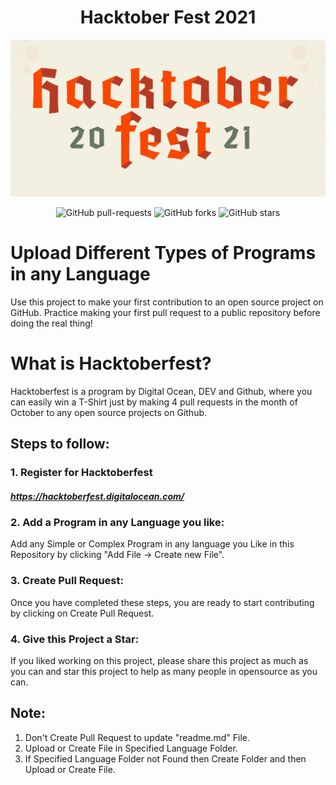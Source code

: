 # <center> Hacktober Fest 2021 </center>

![Hacktoberfest 2021](hacktoberfest2021.PNG)

<p align="center">
   <img alt="GitHub pull-requests" src="https://img.shields.io/github/issues-pr/MohmedIkram/hacktoberfest2021"></a>
   <img alt="GitHub forks" src="https://img.shields.io/github/forks/MohmedIkram/Hacktoberfest2021"></a>
   <img alt="GitHub stars" src="https://img.shields.io/github/stars/MohmedIkram/Hacktoberfest2021"></a>
</p>

# Upload Different Types of Programs in any Language

Use this project to make your first contribution to an open source project on GitHub. Practice making your first pull request to a public repository before doing the real thing!

# What is Hacktoberfest?

Hacktoberfest is a program by Digital Ocean, DEV and Github, where you can easily win a T-Shirt just by making 4 pull requests in the month of October to any open source projects on Github.

## Steps to follow:

### 1. Register for Hacktoberfest

##### https://hacktoberfest.digitalocean.com/

### 2. Add a Program in any Language you like:

Add any Simple or Complex Program in any language you Like in this Repository by clicking "Add File -> Create new File".

### 3. Create Pull Request:

Once you have completed these steps, you are ready to start contributing by clicking on Create Pull Request.

### 4. Give this Project a Star:

If you liked working on this project, please share this project as much as you can and star this project to help as many people in opensource as you can.

## Note:

1. Don't Create Pull Request to update "readme.md" File.
2. Upload or Create File in Specified Language Folder.
3. If Specified Language Folder not Found then Create Folder and then Upload or Create File.
